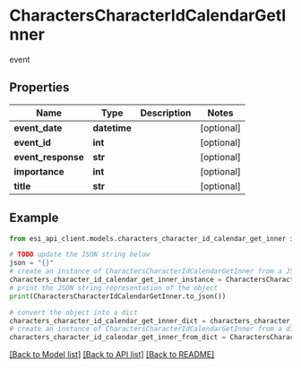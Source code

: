 # CharactersCharacterIdCalendarGetInner

event

## Properties

Name | Type | Description | Notes
------------ | ------------- | ------------- | -------------
**event_date** | **datetime** |  | [optional] 
**event_id** | **int** |  | [optional] 
**event_response** | **str** |  | [optional] 
**importance** | **int** |  | [optional] 
**title** | **str** |  | [optional] 

## Example

```python
from esi_api_client.models.characters_character_id_calendar_get_inner import CharactersCharacterIdCalendarGetInner

# TODO update the JSON string below
json = "{}"
# create an instance of CharactersCharacterIdCalendarGetInner from a JSON string
characters_character_id_calendar_get_inner_instance = CharactersCharacterIdCalendarGetInner.from_json(json)
# print the JSON string representation of the object
print(CharactersCharacterIdCalendarGetInner.to_json())

# convert the object into a dict
characters_character_id_calendar_get_inner_dict = characters_character_id_calendar_get_inner_instance.to_dict()
# create an instance of CharactersCharacterIdCalendarGetInner from a dict
characters_character_id_calendar_get_inner_from_dict = CharactersCharacterIdCalendarGetInner.from_dict(characters_character_id_calendar_get_inner_dict)
```
[[Back to Model list]](../README.md#documentation-for-models) [[Back to API list]](../README.md#documentation-for-api-endpoints) [[Back to README]](../README.md)


